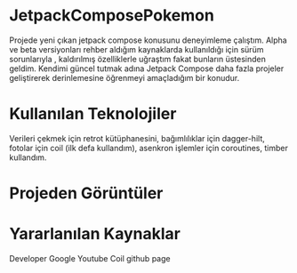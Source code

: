 # JetpackComposePokemon
Projede yeni çıkan jetpack  compose konusunu deneyimleme çalıştım. Alpha ve beta versiyonları rehber aldığım kaynaklarda kullanıldığı için sürüm sorunlarıyla , kaldırılmış özelliklerle uğraştım fakat bunların üstesinden geldim. Kendimi güncel tutmak adına Jetpack Compose daha fazla projeler geliştirerek derinlemesine öğrenmeyi amaçladığım bir konudur.
# Kullanılan Teknolojiler
Verileri çekmek için retrot kütüphanesini, bağımlılıklar için dagger-hilt,  fotolar için coil (ilk defa kullandım), asenkron işlemler için coroutines, timber  kullandım.
# Projeden Görüntüler


# Yararlanılan Kaynaklar 
Developer Google
Youtube
Coil github page

